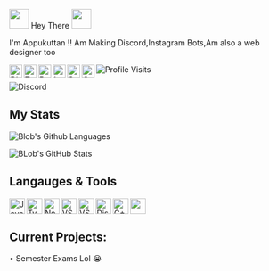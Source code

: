 <img src="https://cdn.discordapp.com/attachments/809031839032672327/813335528472182814/740595152124510228.gif" width="35px"> Hey There <img src="https://cdn.discordapp.com/attachments/809031839032672327/813335958170632192/796599576240455692.gif" width="35px">

I'm Appukuttan !! Am Making Discord,Instagram Bots,Am also a web designer too

<a href="https://discord.gg/RWSEj6JrjJ">

  <img align="left" alt="Discord" width="23px" src="https://raw.githubusercontent.com/peterthehan/peterthehan/master/assets/discord.svg" />

</a>

<a href="https://twitter.com/Dinav69">

  <img align="left" alt="Twitter" width="23px" src="https://raw.githubusercontent.com/peterthehan/peterthehan/master/assets/twitter.svg" />

</a>

<a href="https://www.reddit.com/user/Appukuttan">

  <img align="left" alt="Reddit" width="23px" src="https://raw.githubusercontent.com/peterthehan/peterthehan/master/assets/reddit.svg" />

</a>

<a href="https://www.instagram.com/abin_karukappallil">

  <img align="left" alt="Instagram" width="23px" src="https://cdn.discordapp.com/attachments/809031839032672327/813024181229715466/436651676858974208.png" />

</a>

<a href="https://open.spotify.com/user/4y38lwzm4zn0vlvv5ys">

  <img align="left" alt="Spotify" width="23px" src="https://raw.githubusercontent.com/peterthehan/peterthehan/master/assets/spotify.svg" />

</a>

<a href="https://www.youtube.com/SALEO">

  <img align="left" alt="OnlyFans" width="23px" src="https://cdn.discordapp.com/attachments/809031839032672327/813033046927343646/8e88ca9a562a39037a9d708810f3de5b.png" />

</a>

![Profile Visits](https://komarev.com/ghpvc/?username=dinav69&color=yellow)

![Discord](https://img.shields.io/discord/785447323156742204?color=7289DA&logo=discord&style=for-the-badge)

## My Stats

![Blob's Github Languages](https://github-readme-stats.vercel.app/api/top-langs?username=Dr-Appukuttan&show_icons=true&theme=tokyonight&layout=compact)

![BLob's GitHub Stats](https://github-readme-stats.vercel.app/api?username=Dr-Appukuttan&show_icons=true&theme=react)

## Langauges & Tools 

<a href="https://www.javascript.com/">

  <img align="left" alt="Java Script" width="28px" src="https://cdn.discordapp.com/attachments/809031839032672327/813041368371822632/584735430763741202.png" />

</a>

<a href="https://www.typescriptlang.org/">

  <img align="left" alt="Type Script" width="28px" src="https://cdn.discordapp.com/attachments/809031839032672327/813338778059931658/791512440021975062.png" />

</a>

<a href="https://nodejs.org/en/">

  <img align="left" alt="NodeJS" width="28px" src="https://cdn.discordapp.com/attachments/809031839032672327/813041964546785280/PikPng.com_js-logo-png_4309640.png" />

</a>

<a href="https://code.visualstudio.com/">

  <img align="left" alt="VScode" width="28px" src="https://cdn.discordapp.com/attachments/809031839032672327/813042483814596618/777960436187398168.png" />

</a>

<a href="https://code.visualstudio.com/insiders/">

  <img align="left" alt="VScodeInsiders" width="28px" src="https://cdn.discordapp.com/attachments/809031839032672327/813042503749337118/1200px-Visual_Studio_Code_Insiders_1.36_icon.svg.png" />

</a>

<a href="https://discord.js.org/#/">

  <img align="left" alt="DiscordJS" width="28px" src="https://cdn.discordapp.com/attachments/809031839032672327/813046391093461003/810761910940205066.png" />

</a>

<a href="https://docs.microsoft.com/en-us/cpp/cpp/?view=msvc-160">

  <img align="left" alt="C++" width="28px" src="https://cdn.discordapp.com/attachments/809031839032672327/813717836413141102/720003328704249888.png" />

</a>

<img width="28px" src="https://cdn.discordapp.com/attachments/809031839032672327/813046585960431626/652287907742351370.png" />

## Current Projects:

• Semester Exams Lol 😭

